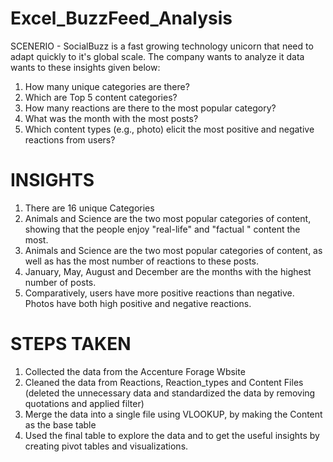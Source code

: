 # Excel_BuzzFeed_Analysis
SCENERIO - 
SocialBuzz is a fast growing technology unicorn that need to adapt quickly to it's global scale. The company wants to analyze it data wants to these insights given below:

1) How many unique categories are there?
2) Which are Top 5 content categories?
3) How many reactions are there to the most popular category?
4) What was the month with the most posts?
5) Which content types (e.g., photo) elicit the most positive and negative reactions from users?

# INSIGHTS
1) There are 16 unique Categories
2) Animals and Science are the two most popular  categories of content, showing that the  people enjoy "real-life"  and  "factual " content the most.
3) Animals and Science are the two most popular  categories of content,  as well as has the most number of reactions to these posts.
4) January, May, August  and December are the months with the highest number of posts.
5) Comparatively, users have more positive reactions than negative. Photos have both high positive and negative reactions.

# STEPS TAKEN
1) Collected the data from the Accenture Forage Wbsite
2) Cleaned the data from Reactions, Reaction_types and Content Files (deleted the unnecessary data and standardized the data by removing quotations and applied filter)
3) Merge the data into a single file using VLOOKUP, by making the Content as the base table
4) Used the final table to explore the data and to get the useful insights by creating pivot tables and visualizations.





